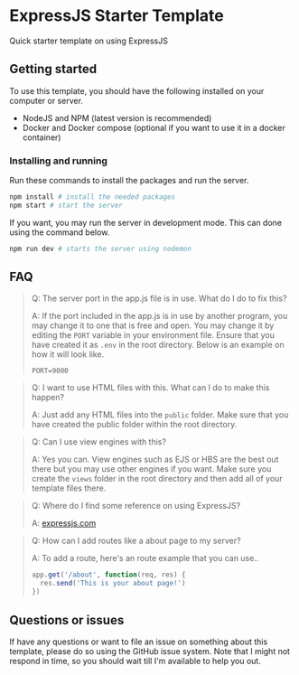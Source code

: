 # ExpressJS Starter Template
Quick starter template on using ExpressJS

## Getting started
To use this template, you should have the following installed on your computer or server.

- NodeJS and NPM (latest version is recommended)
- Docker and Docker compose (optional if you want to use it in a docker container)

### Installing and running
Run these commands to install the packages and run the server.

```bash
npm install # install the needed packages
npm start # start the server
```

If you want, you may run the server in development mode. This can done using the command below.

```bash
npm run dev # starts the server using nodemon
```

## FAQ

> Q: The server port in the app.js file is in use. What do I do to fix this?
>
> A: If the port included in the app.js is in use by another program, you may change it to one that is free and open. You may change it by editing the `PORT` variable in your environment file. Ensure that you have created it as `.env` in the root directory. Below is an example on how it will look like.
> ```
> PORT=9000
> ```

> Q: I want to use HTML files with this. What can I do to make this happen?
>
> A: Just add any HTML files into the `public` folder. Make sure that you have created the public folder within the root directory.

> Q: Can I use view engines with this?
>
> A: Yes you can. View engines such as EJS or HBS are the best out there but you may use other engines if you want. Make sure you create the `views` folder in the root directory and then add all of your template files there.

> Q: Where do I find some reference on using ExpressJS?
>
> A: [expressjs.com](https://expressjs.com/)

> Q: How can I add routes like a about page to my server?
>
> A: To add a route, here's an route example that you can use..
> ```javascript
> app.get('/about', function(req, res) {
>   res.send('This is your about page!')
> })
> ```

## Questions or issues
If have any questions or want to file an issue on something about this template, please do so using the GitHub issue system. Note that I might not respond in time, so you should wait till I'm available to help you out.
